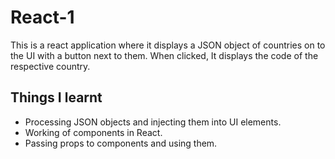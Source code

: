 # React-1

This is a react application where it displays a JSON object of countries on to the UI with a button next to them. When clicked, It displays the code of the respective country. 

## Things I learnt
* Processing JSON objects and injecting them into UI elements.
* Working of components in React.
* Passing props to components and using them.